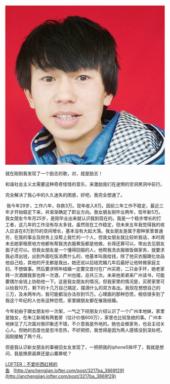 [![](/posts/assets/imgs/5630599045919908.jpg)](http://anchengjian.lofter.com/post/3217ba_3869f29)

就在刚刚我发现了一个励志的歌，对，就是励志！

和谐社会主义太需要这种奇奇怪怪的音乐，来激励我们在迷惘的空洞黑洞中前行。

完全解决了我心中的久久迷失的困惑，好吧，我完全想通了。

&nbsp;我今年29岁，工作六年，存款3万。现年收入8万。因前三年工作不稳定，最近三年才开始稳定下来，并渐渐确定了职业方向。我女朋友刚毕业两年，现年新5万。我女朋友今年月25岁，是刚毕业出来就认识我到现在的。我是一个稳步增长的打工者，这几年的工作没有存太多钱，虽然现在工作稳定，但未来五年我觉得我的收入应该在8万到15的空间增长，基本没有大起大落。我女朋友是属于那种家里普通穷，在我的事业及财务上没帮上我忙的一个人，但我女朋友就比较听我话，本时周未去她家租房地方他都有帮我洗衣服煮饭都是他做，长得还算可以，带出去见朋友面子还可以。但我女朋友是一个懂得回报的人，他帮我洗衣服做饭做家务，就要求我必须出钱，出到外面吃饭消费什么的，他基本叫我给钱，除了他买衣服跟化妆品他自己给，其他的开支都是我出，她还说以后结完婚几年后最好让他转做家庭主妇，不想做事。然后要求明年结婚一定要交首付在广州买房，二只金手环，她老家拜一次酒跟我家也拜一次酒，广州也摆，总共三次。未来他弟弟来广州读书，可能要偶尔金钱上协助他一下。这是我女朋友的情况。但我家里的情况是，买房家里可以给我10万，剩下的十几万自己搞定，摆酒什么的双方各出。我现在想想自己的三万，及未两年内，我可能都没办法存到15万。心理面的那种恐慌，相信很多到了我这个年纪的人也有这种恐慌，家里跟朋友都在催我结婚。&nbsp;

今年初由于跟女朋友吵一次架，一气之下经朋友介绍认识了一个广州本地妹，家里是独女，在朱江新城有两套房（估计价值600万），家里也比较急她的事。广州本地妹见了几次面对我印象还不错，不介意我是外地的。她也会做家务，也会主动关心人。但她的态度也是忽冷忽热，不好把控，我觉得是因为两人感情没到深处吧，因刚接触了两个月。&nbsp;

但是我认识新女朋友的事被旧女友发现了，一把把我的iphone5摔坏了，我就是想问，我是换原装屏还是山寨屏呢？

[LOFTER：不爱吃西红柿的鱼](http://anchengjian.lofter.com)&nbsp;&nbsp;&nbsp;[http://anchengjian.lofter.com/post/3217ba_3869f29](http://anchengjian.lofter.com/post/3217ba_3869f29)